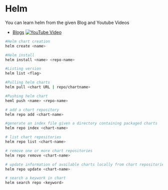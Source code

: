 # Helm
You can learn helm from the given Blog and Youtube Videos
- [Blogs](https://blogs.kaiwalyakoparkar.com/what-is-helm)
[![YouTube Video](https://img.youtube.com/vi/fw97GL6LHhg/hqdefault.jpg)](https://youtu.be/fw97GL6LHhg) 
```bash
#Helm chart creation
helm create <name>

#Helm install
helm install <name> <repo-name>

#Listing version
helm list <flag>

#Pulling helm charts
helm pull <chart URL | repo/chartname>

#Pushing helm chart
heml push <name> <repo-name>

# add a chart repository
helm repo add <chart-name> 

#generate an index file given a directory containing packaged charts
helm repo index <chart-name> 

# list chart repositories
helm repo list <chart-name> 

# remove one or more chart repositories
helm repo remove <chart-name> 

# update information of available charts locally from chart repositories
helm repo update <chart-name> 

# search a keywork in chart
helm search repo <keyword>
```



